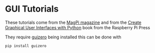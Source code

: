 # GUI Tutorials

These tutorials come from the [MagPi magazine](https://magpi.raspberrypi.org/) and from the [Create Graphical User Interfaces with Python](https://magpi.raspberrypi.org/books/create-guis) book from the Raspberry Pi Press

They require [guizero](https://lawsie.github.io/guizero/) being installed
this can be done with

```python
pip install guizero
```
